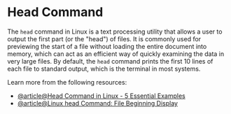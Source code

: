 # Head Command

The `head` command in Linux is a text processing utility that allows a user to output the first part (or the "head") of files. It is commonly used for previewing the start of a file without loading the entire document into memory, which can act as an efficient way of quickly examining the data in very large files. By default, the `head` command prints the first 10 lines of each file to standard output, which is the terminal in most systems.

Learn more from the following resources:

- [@article@Head Command in Linux - 5 Essential Examples](https://linuxhandbook.com/head-command/)
- [@article@Linux head Command: File Beginning Display](https://labex.io/tutorials/linux-linux-head-command-file-beginning-display-214302)